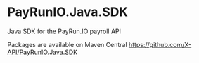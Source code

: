 # PayRunIO.Java.SDK
Java SDK for the PayRun.IO payroll API

Packages are available on Maven Central https://github.com/X-API/PayRunIO.Java.SDK
